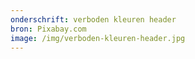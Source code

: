 ```yaml
---
onderschrift: verboden kleuren header
bron: Pixabay.com
image: /img/verboden-kleuren-header.jpg
---
```

